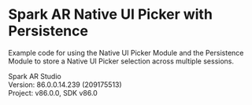 # Spark AR Native UI Picker with Persistence

Example code for using the Native UI Picker Module and the Persistence Module to store a Native UI Picker selection across multiple sessions.

Spark AR Studio  
Version: 86.0.0.14.239 (209175513)  
Project: v86.0.0, SDK v86.0
